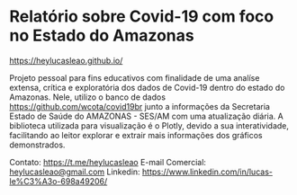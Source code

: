 # Relatório sobre Covid-19 com foco no Estado do Amazonas
 https://heylucasleao.github.io/ 
 
Projeto pessoal para fins educativos com finalidade de uma analíse extensa, crítica e exploratória dos dados de Covid-19 dentro do estado do Amazonas. Nele, utilizo o banco de dados https://github.com/wcota/covid19br junto a informações da Secretaria Estado de Saúde do AMAZONAS - SES/AM com uma atualização diária. A biblioteca utilizada para visualização é o Plotly, devido a sua interatividade, facilitando ao leitor explorar e extrair mais informações dos gráficos demonstrados.


 
 
Contato: https://t.me/heylucasleao
E-mail Comercial: heylucasleao@gmail.com
Linkedin: https://www.linkedin.com/in/lucas-le%C3%A3o-698a49206/
